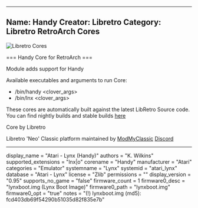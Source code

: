 -----------------------
Name: Handy
Creator: Libretro
Category: Libretro RetroArch Cores
-----------------------
![Libretro Cores](https://modmyclassic.com/wp-content/uploads/2020/06/LibRetroNeoCoresSmall.png)

=== Handy Core for RetroArch ===

Module adds support for Handy

Available executables and arguments to run Core:
- /bin/handy <rom> <clover_args>
- /bin/lnx <rom> <clover_args>

These cores are automatically built against the latest LibRetro Source code. You can find nightly builds and stable builds [here](https://modmyclassic.com/hmodcores)

Core by Libretro

Libretro 'Neo' Classic platform maintained by [ModMyClassic](https://modmyclassic.com) [Discord](https://modmyclassic.com/discord)

-----------------------

display_name = "Atari - Lynx (Handy)"
authors = "K. Wilkins"
supported_extensions = "lnx|o"
corename = "Handy"
manufacturer = "Atari"
categories = "Emulator"
systemname = "Lynx"
systemid = "atari_lynx"
database = "Atari - Lynx"
license = "Zlib"
permissions = ""
display_version = "0.95"
supports_no_game = "false"
firmware_count = 1
firmware0_desc = "lynxboot.img (Lynx Boot Image)"
firmware0_path = "lynxboot.img"
firmware0_opt = "true"
notes = "(!) lynxboot.img (md5): fcd403db69f54290b51035d82f835e7b"
